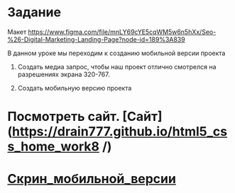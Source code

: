 # Задание

Макет https://www.figma.com/file/mnLY69cYE5cqWM5w6n5hXx/Seo-%26-Digital-Marketing-Landing-Page?node-id=189%3A839

В данном уроке мы переходим к созданию мобильной версии проекта

1. Создать медиа запрос, чтобы наш проект отлично смотрелся на разрешениях экрана 320-767.

2. Создать мобильную версию проекта

# Посмотреть сайт.  [Сайт](https://drain777.github.io/html5_css_home_work8 /)

# [Cкрин_мобильной_версии](https://github.com/DRain777/html5_css_home_work8/blob/algoritm/скрин_мобильная_версия.png)
